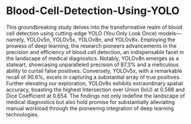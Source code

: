 # Blood-Cell-Detection-Using-YOLO

This groundbreaking study delves into the transformative realm of blood cell detection using cutting-edge YOLO (You Only Look Once) models—namely, YOLOv5n, YOLOv5x, YOLOv8n, and YOLOv8x. Employing the prowess of deep learning, the research pioneers advancements in the precision and efficiency of blood cell detection, an indispensable facet in the landscape of medical diagnostics. Notably, YOLOv8n emerges as a stalwart, showcasing unparalleled precision of 87.3% and a meticulous ability to curtail false positives. Conversely, YOLOv5x, with a remarkable recall of 90.6%, excels in capturing a substantial array of true positives. Further elevating our exploration, YOLOv8x exhibits extraordinary spatial accuracy, boasting the highest Intersection over Union (IoU) at 0.588 and Dice Coefficient at 0.654. The findings not only redefine the landscape of medical diagnostics but also hold promise for substantially alleviating manual workload through the pioneering integration of deep learning technologies.
